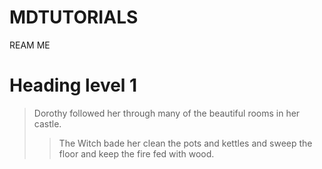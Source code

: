 # MDTUTORIALS
REAM ME
# Heading level 1
> Dorothy followed her through many of the beautiful rooms in her castle.
>
>> The Witch bade her clean the pots and kettles and sweep the floor and keep the fire fed with wood.

